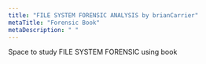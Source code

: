 ```yaml
---
title: "FILE SYSTEM FORENSIC ANALYSIS by brianCarrier"
metaTitle: "Forensic Book"
metaDescription: " "
---
```


Space to study FILE SYSTEM FORENSIC using book